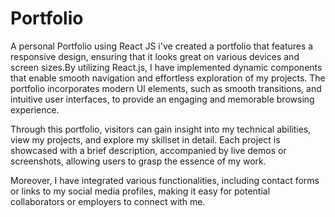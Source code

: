 # Portfolio
A personal Portfolio using React JS
i've created a portfolio that features a responsive design, ensuring that it looks great on various devices and screen sizes.By utilizing React.js, I have implemented dynamic components that enable smooth navigation and effortless exploration of my projects. The portfolio incorporates modern UI elements, such as smooth transitions, and intuitive user interfaces, to provide an engaging and memorable browsing experience.

Through this portfolio, visitors can gain insight into my technical abilities, view my projects, and explore my skillset in detail. Each project is showcased with a brief description, accompanied by live demos or screenshots, allowing users to grasp the essence of my work.

Moreover, I have integrated various functionalities, including contact forms or links to my social media profiles, making it easy for potential collaborators or employers to connect with me.
